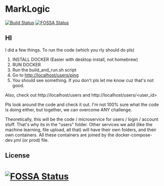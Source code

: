 # MarkLogic
[![Build Status](https://travis-ci.org/geraldomacias/MarkLogic.svg?branch=master)](https://travis-ci.org/geraldomacias/MarkLogic)
[![FOSSA Status](https://app.fossa.io/api/projects/git%2Bgithub.com%2Fgeraldomacias%2FMarkLogic.svg?type=shield)](https://app.fossa.io/projects/git%2Bgithub.com%2Fgeraldomacias%2FMarkLogic?ref=badge_shield)

## HI

I did a few things.
To run the code (which you rly should do pls)
1. INSTALL DOCKER (Easier with desktop install, not homebrew)
2. RUN DOCKER
3. Run the build_and_run.sh script
4. Go to <http://localhost/users/ping>
5. You should see something. If you don't pls let me know cuz that's not good.

Also, check out http://localhost/users and http://localhost/users/<user_id>

Pls look around the code and check it out. I'm not 100% sure what the code is doing either, but together, we can overcome ANY challenge.

Theoretically, this will be the code / microservice for users / login / account stuff. That's why its in the "users" folder. Other services we add (like the machine learning, file upload, all that) will have their own folders, and their own containers. All these containers are joined by the docker-compose-dev.yml (or prod) file.


## License
[![FOSSA Status](https://app.fossa.io/api/projects/git%2Bgithub.com%2Fgeraldomacias%2FMarkLogic.svg?type=large)](https://app.fossa.io/projects/git%2Bgithub.com%2Fgeraldomacias%2FMarkLogic?ref=badge_large)
=======
